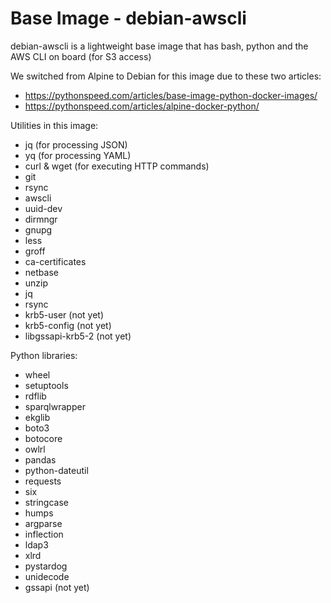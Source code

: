 # Base Image - debian-awscli

debian-awscli is a lightweight base image that has bash, python and the AWS CLI on board (for S3 access)

We switched from Alpine to Debian for this image due to these two articles:
- https://pythonspeed.com/articles/base-image-python-docker-images/
- https://pythonspeed.com/articles/alpine-docker-python/

Utilities in this image:

- jq (for processing JSON)
- yq (for processing YAML)
- curl & wget (for executing HTTP commands)
- git
- rsync
- awscli
- uuid-dev
- dirmngr
- gnupg
- less
- groff
- ca-certificates
- netbase
- unzip
- jq
- rsync
- krb5-user (not yet)
- krb5-config (not yet)
- libgssapi-krb5-2 (not yet)

Python libraries:

- wheel
- setuptools
- rdflib
- sparqlwrapper
- ekglib
- boto3
- botocore
- owlrl
- pandas
- python-dateutil
- requests
- six
- stringcase
- humps
- argparse
- inflection
- ldap3
- xlrd
- pystardog
- unidecode
- gssapi (not yet)